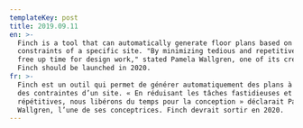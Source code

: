 ```yaml
---
templateKey: post
title: 2019.09.11
en: >-
  Finch is a tool that can automatically generate floor plans based on the
  constraints of a specific site. "By minimizing tedious and repetitive tasks we
  free up time for design work," stated Pamela Wallgren, one of its creators. 
  Finch should be launched in 2020.
fr: >-
  Finch est un outil qui permet de générer automatiquement des plans à partir
  des contraintes d’un site. « En réduisant les tâches fastidieuses et
  répétitives, nous libérons du temps pour la conception » déclarait Pamela
  Wallgren, l’une de ses conceptrices. Finch devrait sortir en 2020.
---
```


